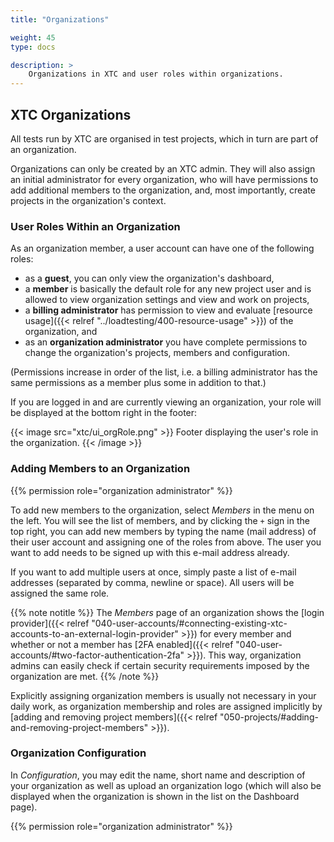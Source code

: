 ```yaml
---
title: "Organizations"

weight: 45
type: docs

description: >
    Organizations in XTC and user roles within organizations.
---
```


## XTC Organizations

All tests run by XTC are organised in test projects, which in turn are part of an organization. 

Organizations can only be created by an XTC admin. They will also assign an initial administrator for every organization, who will have permissions to add additional members to the organization, and, most importantly, create projects in the organization's context.


### User Roles Within an Organization

As an organization member, a user account can have one of the following roles:
* as a **guest**, you can only view the organization's dashboard,
* a **member** is basically the default role for any new project user and is allowed to view organization settings and view and work on projects,
* a **billing administrator** has permission to view and evaluate [resource usage]({{< relref "../loadtesting/400-resource-usage" >}}) of the organization, and
* as an **organization administrator** you have complete permissions to change the organization's projects, members and configuration.

(Permissions increase in order of the list, i.e. a billing administrator has the same permissions as a member plus some in addition to that.)

If you are logged in and are currently viewing an organization, your role will be displayed at the bottom right in the footer:

{{< image src="xtc/ui_orgRole.png" >}}
Footer displaying the user's role in the organization.
{{< /image >}}

### Adding Members to an Organization

{{% permission role="organization administrator" %}}

To add new members to the organization, select _Members_ in the menu on the left. You will see the list of members, and by clicking the `+` sign in the top right, you can add new members by typing the name (mail address) of their user account and assigning one of the roles from above. The user you want to add needs to be signed up with this e-mail address already. 

If you want to add multiple users at once, simply paste a list of e-mail addresses (separated by comma, newline or space). All users will be assigned the same role.

{{% note notitle %}}
The _Members_ page of an organization shows the [login provider]({{< relref "040-user-accounts/#connecting-existing-xtc-accounts-to-an-external-login-provider" >}}) for every member and whether or not a member has [2FA enabled]({{< relref "040-user-accounts/#two-factor-authentication-2fa" >}}). This way, organization admins can easily check if certain security requirements imposed by the organization are met.
{{% /note %}}

Explicitly assigning organization members is usually not necessary in your daily work, as organization membership and roles are assigned implicitly by [adding and removing project members]({{< relref "050-projects/#adding-and-removing-project-members" >}}).

### Organization Configuration

In _Configuration_, you may edit the name, short name and description of your organization as well as upload an organization logo (which will also be displayed when the organization is shown in the list on the Dashboard page).

{{% permission role="organization administrator" %}}

